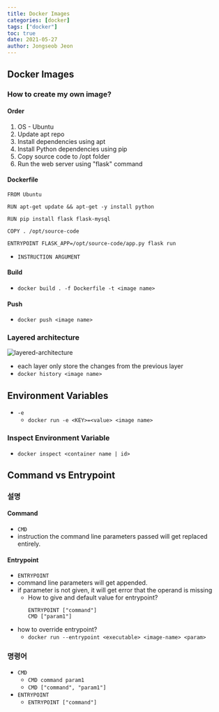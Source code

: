 ```yaml
---
title: Docker Images
categories: [docker]
tags: ["docker"]
toc: true
date: 2021-05-27
author: Jongseob Jeon
---
```


## Docker Images
### How to create my own image?
#### Order
1. OS - Ubuntu
2. Update apt repo
3. Install dependencies using apt
4. Install Python dependencies using pip
5. Copy source code to /opt folder
6. Run the web server using "flask" command

#### Dockerfile
```docker
FROM Ubuntu

RUN apt-get update && apt-get -y install python

RUN pip install flask flask-mysql

COPY . /opt/source-code

ENTRYPOINT FLASK_APP=/opt/source-code/app.py flask run
```
- `INSTRUCTION ARGUMENT`

#### Build
- `docker build . -f Dockerfile -t <image name>`

#### Push
- `docker push <image name>`

### Layered architecture

![layered-architecture](/imgs/docker/docker-image-1.png)

- each layer only store the changes from the previous layer
- `docker history <image name>`

## Environment Variables

- `-e`
  - `docker run -e <KEY>=<value> <image name>`

### Inspect Environment Variable

- `docker inspect <container name | id>`

## Command vs Entrypoint

### 설명

#### Command
- `CMD`
- instruction the command line parameters passed will get replaced entirely.

#### Entrypoint
- `ENTRYPOINT`
- command line parameters will get appended.
- if parameter is not given, it will get error that the operand is missing
  - How to give and default value for entrypoint?
    ```Docker
    ENTRYPOINT ["command"]
    CMD ["param1"]
    ```
- how to override entrypoint?
  - `docker run --entrypoint <executable> <image-name> <param>`

### 명령어
- `CMD`
  - `CMD command param1`
  - `CMD ["command", "param1"]`
- `ENTRYPOINT`
  - `ENTRYPOINT ["command"]`